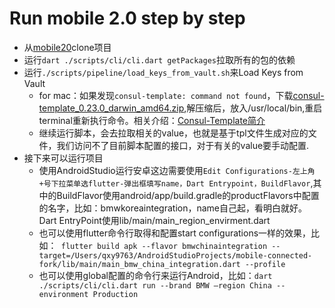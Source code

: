 # Run mobile 2.0 step by step

- 从[mobile20](https://code.connected.bmw/mobile20/mobile-connected)clone项目
- 运行```dart ./scripts/cli/cli.dart getPackages```拉取所有的包的依赖
- 运行```./scripts/pipeline/load_keys_from_vault.sh```来Load Keys from Vault
    * for mac：如果发现```consul-template: command not found```，下载[consul-template_0.23.0_darwin_amd64.zip](https://releases.hashicorp.com/consul-template/0.23.0/),解压缩后，放入/usr/local/bin,重启terminal重新执行命令。相关介绍：[Consul-Template简介](https://www.hi-linux.com/posts/36431.html)
    * 继续运行脚本，会去拉取相关的value，也就是基于tpl文件生成对应的文件，我们访问不了目前脚本配置的接口，对于有关的value要手动配置.
- 接下来可以运行项目
    * 使用AndroidStudio运行安卓这边需要使用``` Edit Configurations-左上角+号下拉菜单选flutter-弹出框填写name，Dart Entrypoint，BuildFlavor ```,其中的BuildFlavor使用android/app/build.gradle的productFlavors中配置的名字，比如：bmwkoreaintegration，name自己起，看明白就好。Dart EntryPoint使用lib/main/main_region_envirment.dart
    * 也可以使用flutter命令行取得和配置start configurations一样的效果，比如：``` flutter build apk --flavor bmwchinaintegration --target=/Users/qxy9763/AndroidStudioProjects/mobile-connected-fork/lib/main/main_bmw_china_integration.dart --profile```
    * 也可以使用global配置的命令行来运行Android，比如：```dart ./scripts/cli/cli.dart run --brand BMW —region China --environment Production```

    
